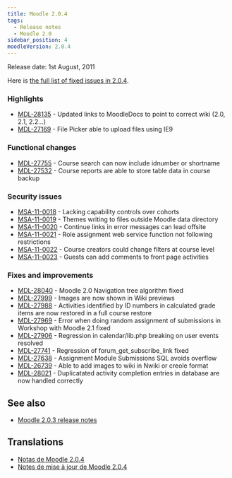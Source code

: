 ```yaml
---
title: Moodle 2.0.4
tags:
  - Release notes
  - Moodle 2.0
sidebar_position: 4
moodleVersion: 2.0.4
---
```

Release date: 1st August, 2011

Here is [the full list of fixed issues in 2.0.4](http://tracker.moodle.org/secure/IssueNavigator!executeAdvanced.jspa?jqlQuery=project+%3D+mdl+and+resolution+%3D+fixed+AND+fixVersion+in+%28%222.0.4%22%29).

### Highlights

- [MDL-28135](https://tracker.moodle.org/browse/MDL-28135) - Updated links to MoodleDocs to point to correct wiki (2.0, 2.1, 2.2...)
- [MDL-27169](https://tracker.moodle.org/browse/MDL-27169) - File Picker able to upload files using IE9

### Functional changes

- [MDL-27755](https://tracker.moodle.org/browse/MDL-27755) - Course search can now include idnumber or shortname
- [MDL-27532](https://tracker.moodle.org/browse/MDL-27532) - Course reports are able to store table data in course backup

### Security issues

- [MSA-11-0018](http://moodle.org/mod/forum/discuss.php?d=182735) - Lacking capability controls over cohorts
- [MSA-11-0019](http://moodle.org/mod/forum/discuss.php?d=182736) - Themes writing to files outside Moodle data directory
- [MSA-11-0020](http://moodle.org/mod/forum/discuss.php?d=182737) - Continue links in error messages can lead offsite
- [MSA-11-0021](http://moodle.org/mod/forum/discuss.php?d=182738) - Role assignment web service function not following restrictions
- [MSA-11-0022](http://moodle.org/mod/forum/discuss.php?d=182739) - Course creators could change filters at course level
- [MSA-11-0023](http://moodle.org/mod/forum/discuss.php?d=182740) - Guests can add comments to front page activities

### Fixes and improvements

- [MDL-28040](https://tracker.moodle.org/browse/MDL-28040) - Moodle 2.0 Navigation tree algorithm fixed
- [MDL-27999](https://tracker.moodle.org/browse/MDL-27999) - Images are now shown in Wiki previews
- [MDL-27988](https://tracker.moodle.org/browse/MDL-27988) - Activities identified by ID numbers in calculated grade items are now restored in a full course restore
- [MDL-27969](https://tracker.moodle.org/browse/MDL-27969) - Error when doing random assignment of submissions in Workshop with Moodle 2.1 fixed
- [MDL-27906](https://tracker.moodle.org/browse/MDL-27906) - Regression in calendar/lib.php breaking on user events resolved
- [MDL-27741](https://tracker.moodle.org/browse/MDL-27741) - Regression of forum_get_subscribe_link fixed
- [MDL-27638](https://tracker.moodle.org/browse/MDL-27638) - Assignment Module Submissions SQL avoids overflow
- [MDL-26739](https://tracker.moodle.org/browse/MDL-26739) - Able to add images to wiki in Nwiki or creole format
- [MDL-28021](https://tracker.moodle.org/browse/MDL-28021) - Duplicatated activity completion entries in database are now handled correctly

## See also

- [Moodle 2.0.3 release notes](/general/releases/2.0/2.0.3)

## Translations

- [Notas de Moodle 2.0.4](https://docs.moodle.org/es/Notas_de_Moodle_2.0.4)
- [Notes de mise à jour de Moodle 2.0.4](https://docs.moodle.org/fr/Notes_de_mise_à_jour_de_Moodle_2.0.4)
